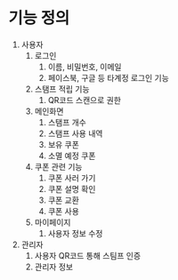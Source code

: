 # 기능 정의

1. 사용자
   1. 로그인
      1. 이름, 비밀번호, 이메일
      2. 페이스북, 구글 등 타계정 로그인 기능
   2. 스탬프 적립 기능
      1. QR코드 스캔으로 권한
   3. 메인화면
      1. 스탬프 개수
      2. 스탬프 사용 내역
      3. 보유 쿠폰
      4. 소멸 예정 쿠폰
   4. 쿠폰 관련 기능
      1. 쿠폰 사러 가기
      2. 쿠폰 설명 확인
      3. 쿠폰 교환
      4. 쿠폰 사용
   5. 마이페이지
      1. 사용자 정보 수정
2. 관리자
   1. 사용자 QR코드 통해 스팀프 인증
   2. 관리자 정보